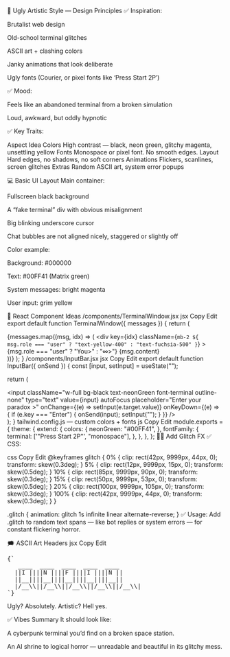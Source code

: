 🎨 Ugly Artistic Style — Design Principles
✅ Inspiration:

Brutalist web design

Old-school terminal glitches

ASCII art + clashing colors

Janky animations that look deliberate

Ugly fonts (Courier, or pixel fonts like ‘Press Start 2P’)

✅ Mood:

Feels like an abandoned terminal from a broken simulation

Loud, awkward, but oddly hypnotic

✅ Key Traits:

Aspect	Idea
Colors	High contrast — black, neon green, glitchy magenta, unsettling yellow
Fonts	Monospace or pixel font. No smooth edges.
Layout	Hard edges, no shadows, no soft corners
Animations	Flickers, scanlines, screen glitches
Extras	Random ASCII art, system error popups

💻 Basic UI Layout
Main container:

Fullscreen black background

A “fake terminal” div with obvious misalignment

Big blinking underscore cursor

Chat bubbles are not aligned nicely, staggered or slightly off

Color example:

Background: #000000

Text: #00FF41 (Matrix green)

System messages: bright magenta

User input: grim yellow

🧩 React Component Ideas
/components/TerminalWindow.jsx
jsx
Copy
Edit
export default function TerminalWindow({ messages }) {
  return (
    <div className="w-full h-screen bg-black text-neonGreen font-terminal p-4 overflow-y-scroll">
      {messages.map((msg, idx) => (
        <div
          key={idx}
          className={`mb-2 ${
            msg.role === "user" ? "text-yellow-400" : "text-fuchsia-500"
          }`}
        >
          <span className="mr-2">{msg.role === "user" ? "You>" : "∞>"}</span>
          {msg.content}
        </div>
      ))}
    </div>
  );
}
/components/InputBar.jsx
jsx
Copy
Edit
export default function InputBar({ onSend }) {
  const [input, setInput] = useState("");

  return (
    <div className="fixed bottom-0 w-full bg-black p-4 border-t border-neonGreen">
      <input
        className="w-full bg-black text-neonGreen font-terminal outline-none"
        type="text"
        value={input}
        autoFocus
        placeholder="Enter your paradox >"
        onChange={(e) => setInput(e.target.value)}
        onKeyDown={(e) => {
          if (e.key === "Enter") {
            onSend(input);
            setInput("");
          }
        }}
      />
    </div>
  );
}
tailwind.config.js — custom colors + fonts
js
Copy
Edit
module.exports = {
  theme: {
    extend: {
      colors: {
        neonGreen: "#00FF41",
      },
      fontFamily: {
        terminal: ['"Press Start 2P"', "monospace"],
      },
    },
  },
};
🧟‍♂️ Add Glitch FX
✅ CSS:

css
Copy
Edit
@keyframes glitch {
  0% {
    clip: rect(42px, 9999px, 44px, 0);
    transform: skew(0.3deg);
  }
  5% {
    clip: rect(12px, 9999px, 15px, 0);
    transform: skew(0.5deg);
  }
  10% {
    clip: rect(85px, 9999px, 90px, 0);
    transform: skew(0.3deg);
  }
  15% {
    clip: rect(50px, 9999px, 53px, 0);
    transform: skew(0.5deg);
  }
  20% {
    clip: rect(100px, 9999px, 105px, 0);
    transform: skew(0.3deg);
  }
  100% {
    clip: rect(42px, 9999px, 44px, 0);
    transform: skew(0.3deg);
  }
}

.glitch {
  animation: glitch 1s infinite linear alternate-reverse;
}
✅ Usage:
Add .glitch to random text spans — like bot replies or system errors — for constant flickering horror.

🗯️ ASCII Art Headers
jsx
Copy
Edit
<pre className="text-neonGreen mb-4">
{`
   ____  ____  ____  ____  ____ 
  ||I ||||N ||||F ||||I ||||N ||
  ||__||||__||||__||||__||||__||
  |/__\\||/__\\||/__\\||/__\\||/__\\|
`}
</pre>
Ugly? Absolutely. Artistic? Hell yes.

✅ Vibes Summary
It should look like:

A cyberpunk terminal you’d find on a broken space station.

An AI shrine to logical horror — unreadable and beautiful in its glitchy mess.